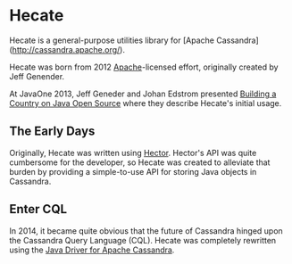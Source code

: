 Hecate
======

Hecate is a general-purpose utilities library for [Apache Cassandra] (http://cassandra.apache.org/).

Hecate was born from 2012 [Apache](http://www.apache.org/licenses/LICENSE-2.0)-licensed effort, originally created by
Jeff Genender.

At JavaOne 2013, Jeff Geneder and Johan Edstrom presented 
[Building a Country on Java Open Source](https://www.youtube.com/watch?v=hMGfEwLwMUc) where they describe Hecate's 
initial usage.

## The Early Days

Originally, Hecate was written using [Hector](http://hector-client.github.io/hector/build/html/index.html).  Hector's 
API was quite cumbersome for the developer, so Hecate was created to alleviate that burden by providing a simple-to-use 
API for storing Java objects in Cassandra.

## Enter CQL

In 2014, it became quite obvious that the future of Cassandra hinged upon the Cassandra Query Language (CQL).  Hecate
was completely rewritten using the [Java Driver for Apache Cassandra](https://github.com/datastax/java-driver).


